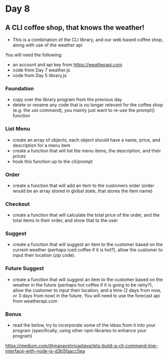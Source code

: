 # Day 8

## A CLI coffee shop, that knows the weather!

- This is a combination of the CLI library, and our web based coffee shop, along with use of the weather api

You will need the following:

- an account and api key from https://weatherapi.com
- code from Day 7 weather.js
- code from Day 5 library.js

### Foundation

- copy over the library program from the previous day
- delete or rename any code that is no longer relevant for the coffee shop (e.g. the `add` command), you mainly just want to re-use the prompt() function

### List Menu

- create an array of objects, each object should have a name, price, and description for a menu item
- create a function that will list the menu items, the description, and their prices
- hook this function up to the cli/prompt

### Order

- create a function that will add an item to the customers order (order would be an array stored in global state, that stores the item name)

### Checkout

- create a function that will calculate the total price of the order, and the total items in their order, and show that to the user

### Suggest

- create a function that will suggest an item to the customer based on the current weather (perhaps iced coffee if it is hot?), allow the customer to input their location (zip code).

### Future Suggest

- create a function that will suggest an item to the customer based on the weather in the future (perhaps hot coffee if it is going to be rainy?), allow the customer to input their location, and a time (2 days from now, or 3 days from now) in the future. You will need to use the forecast api from weatherapi.com

### Bonus

- read the below, try to incorporate some of the ideas from it into your program (specifically, using other npm libraries to enhance your program)

https://medium.com/@manavshrivastava/lets-build-a-cli-command-line-interface-with-node-js-d3b5faacc5ea
